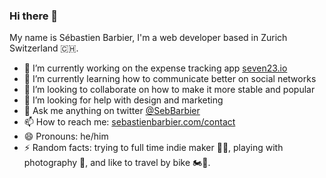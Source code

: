 ### Hi there 👋

My name is Sébastien Barbier, I'm a web developer based in Zurich Switzerland 🇨🇭.

- 🔭 I’m currently working on the expense tracking app [seven23.io](https://seven23.io)
- 🌱 I’m currently learning how to communicate better on social networks
- 👯 I’m looking to collaborate on how to make it more stable and popular
- 🤔 I’m looking for help with design and marketing
- 💬 Ask me anything on twitter [@SebBarbier](https://twitter.com/SebBarbier)
- 📫 How to reach me: [sebastienbarbier.com/contact](https://sebastienbarbier.com/contact)
- 😄 Pronouns: he/him
- ⚡ Random facts: trying to full time indie maker 👷‍♂️, playing with photography 📸, and like to travel by bike 🏍💨.

<!--
**sebastienbarbier/sebastienbarbier** is a ✨ _special_ ✨ repository because its `README.md` (this file) appears on your GitHub profile.

Here are some ideas to get you started:

- 🔭 I’m currently working on ...
- 🌱 I’m currently learning ...
- 👯 I’m looking to collaborate on ...
- 🤔 I’m looking for help with ...
- 💬 Ask me about ...
- 📫 How to reach me: ...
- 😄 Pronouns: ...
- ⚡ Fun fact: ...
-->
